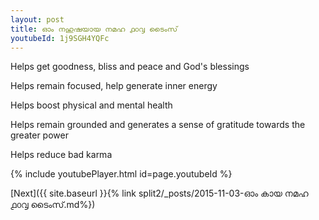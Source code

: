 ```yaml
---
layout: post
title: ഓം നഹുഷയായ നമഹ ൧൦൮ ടൈംസ്
youtubeId: 1j9SGH4YQFc
---
```

 
 
Helps get goodness, bliss and peace and God's blessings
 
Helps remain focused, help generate inner energy 
 
Helps boost physical and mental health 
 
Helps remain grounded and generates a sense of gratitude towards the greater power 
 
Helps reduce bad karma
 
 
 
 


{% include youtubePlayer.html id=page.youtubeId %}
 
[Next]({{ site.baseurl }}{% link  split2/_posts/2015-11-03-ഓം കായ നമഹ  ൧൦൮ ടൈംസ്.md%})
 
